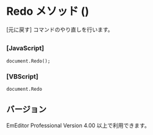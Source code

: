 # Redo メソッド ()

\[元に戻す\] コマンドのやり直しを行います。

## 

### \[JavaScript\]

```
document.Redo();
```

### \[VBScript\]

```
document.Redo
```

## バージョン

EmEditor Professional Version 4.00 以上で利用できます。
